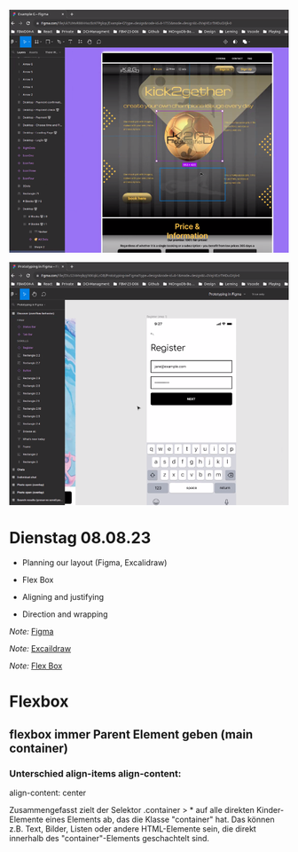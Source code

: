![Alt text](image.png)

![Alt text](image-1.png)

# Dienstag 08.08.23

- Planning our layout (Figma, Excalidraw)

- Flex Box

- Aligning and justifying

- Direction and wrapping

_Note:_ [Figma](https://www.figma.com/)

_Note:_ [Excaildraw](https://excalidraw.com/)

_Note:_ [Flex Box](https://css-tricks.com/snippets/css/a-guide-to-flexbox/)

# Flexbox

## flexbox immer Parent Element geben (main container)

### Unterschied align-items align-content:

align-content: center

Zusammengefasst zielt der Selektor .container > \* auf alle direkten Kinder-Elemente eines Elements ab, das die Klasse "container" hat. Das können z.B. Text, Bilder, Listen oder andere HTML-Elemente sein, die direkt innerhalb des "container"-Elements geschachtelt sind.
